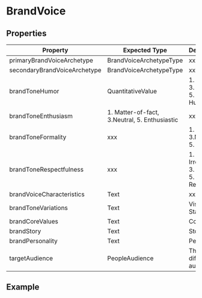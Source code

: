 # BrandVoice


## Properties
|Property | Expected Type | Description |
|--- |---|---|
| primaryBrandVoiceArchetype | BrandVoiceArchetypeType | xxx | 
| secondaryBrandVoiceArchetype | BrandVoiceArchetypeType | xxx | 
| brandToneHumor | QuantitativeValue | 1. Serious, 3. Neutral 5. Humoristic |
| brandToneEnthusiasm | 1. Matter-of-fact, 3.Neutral, 5. Enthusiastic | xxx |
| brandToneFormality | xxx | 1. Casual, 3.Neutral, 5. Formal |
| brandToneRespectfulness | xxx | 1. Irreverent, 3. Neutral, 5. Respectful |
| brandVoiceCharacteristics | Text | xxx | 
| brandToneVariations | Text | Vision Statement |
| brandCoreValues | Text | Core values | 
| brandStory | Text | Story | 
| brandPersonality |  Text | Personality | 
| targetAudience | PeopleAudience | The different audiences |



## Example
```


```
